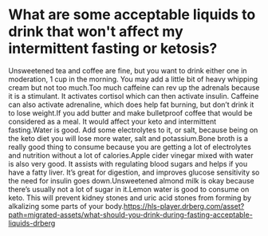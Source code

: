 # What are some acceptable liquids to drink that won't affect my intermittent fasting or ketosis?

Unsweetened tea and coffee are fine, but you want to drink either one in moderation, 1 cup in the morning. You may add a little bit of heavy whipping cream but not too much.Too much caffeine can rev up the adrenals because it is a stimulant. It activates cortisol which can then activate insulin. Caffeine can also activate adrenaline, which does help fat burning, but don’t drink it to lose weight.If you add butter and make bulletproof coffee that would be considered as a meal. It would affect your keto and intermittent fasting.Water is good. Add some electrolytes to it, or salt, because being on the keto diet you will lose more water, salt and potassium.Bone broth is a really good thing to consume because you are getting a lot of electrolytes and nutrition without a lot of calories.Apple cider vinegar mixed with water is also very good. It assists with regulating blood sugars and helps if you have a fatty liver. It’s great for digestion, and improves glucose sensitivity so the need for insulin goes down.Unsweetened almond milk is okay because there’s usually not a lot of sugar in it.Lemon water is good to consume on keto. This will prevent kidney stones and uric acid stones from forming by alkalizing some parts of your body.https://hls-player.drberg.com/asset?path=migrated-assets/what-should-you-drink-during-fasting-acceptable-liquids-drberg